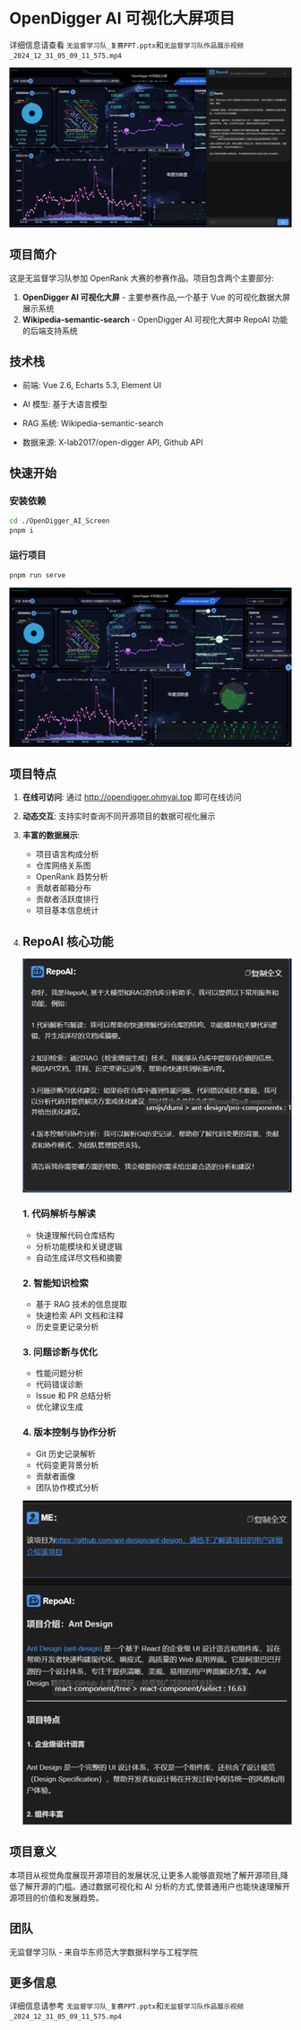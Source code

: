 # OpenDigger AI 可视化大屏项目

详细信息请查看 `无监督学习队_复赛PPT.pptx`和`无监督学习队作品展示视频_2024_12_31_05_09_11_575.mp4`

![image-20241231061830369](./assets/image-20241231061830369.png)

## 项目简介

这是无监督学习队参加 OpenRank 大赛的参赛作品。项目包含两个主要部分:

1. **OpenDigger AI 可视化大屏** - 主要参赛作品,一个基于 Vue 的可视化数据大屏展示系统
2. **Wikipedia-semantic-search** - OpenDigger AI 可视化大屏中 RepoAI 功能的后端支持系统

## 技术栈

- 前端: Vue 2.6, Echarts 5.3, Element UI

- AI 模型: 基于大语言模型

- RAG 系统: Wikipedia-semantic-search

- 数据来源: X-lab2017/open-digger API, Github API

## 快速开始

### 安装依赖

```bash
cd ./OpenDigger_AI_Screen
pnpm i
```

### 运行项目

```bash
pnpm run serve
```

![image-20241231062439263](./assets/image-20241231062439263.png)

## 项目特点

1. **在线可访问**: 通过 http://opendigger.ohmyai.top 即可在线访问

2. **动态交互**: 支持实时查询不同开源项目的数据可视化展示

3. **丰富的数据展示**:
   - 项目语言构成分析
   - 仓库网络关系图
   - OpenRank 趋势分析
   - 贡献者邮箱分布
   - 贡献者活跃度排行
   - 项目基本信息统计

4. ## RepoAI 核心功能

   ![image-20241231062416603](./assets/image-20241231062416603.png)

   ### 1. 代码解析与解读
   - 快速理解代码仓库结构
   - 分析功能模块和关键逻辑
   - 自动生成详尽文档和摘要

   ### 2. 智能知识检索
   - 基于 RAG 技术的信息提取
   - 快速检索 API 文档和注释
   - 历史变更记录分析

   ### 3. 问题诊断与优化
   - 性能问题分析
   - 代码错误诊断
   - Issue 和 PR 总结分析
   - 优化建议生成

   ### 4. 版本控制与协作分析
   - Git 历史记录解析
   - 代码变更背景分析
   - 贡献者画像
   - 团队协作模式分析

   ![image-20241231062633445](./assets/image-20241231062633445.png)


## 项目意义

本项目从视觉角度展现开源项目的发展状况,让更多人能够直观地了解开源项目,降低了解开源的门槛。通过数据可视化和 AI 分析的方式,使普通用户也能快速理解开源项目的价值和发展趋势。

## 团队

无监督学习队 - 来自华东师范大学数据科学与工程学院

## 更多信息

详细信息请参考 `无监督学习队_复赛PPT.pptx`和`无监督学习队作品展示视频_2024_12_31_05_09_11_575.mp4`